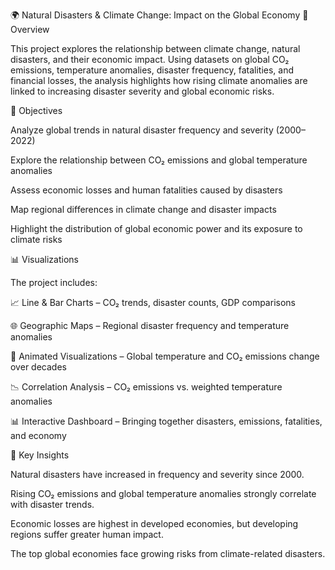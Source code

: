🌍 Natural Disasters & Climate Change: Impact on the Global Economy
📌 Overview

This project explores the relationship between climate change, natural disasters, and their economic impact. Using datasets on global CO₂ emissions, temperature anomalies, disaster frequency, fatalities, and financial losses, the analysis highlights how rising climate anomalies are linked to increasing disaster severity and global economic risks.

🎯 Objectives

Analyze global trends in natural disaster frequency and severity (2000–2022)

Explore the relationship between CO₂ emissions and global temperature anomalies

Assess economic losses and human fatalities caused by disasters

Map regional differences in climate change and disaster impacts

Highlight the distribution of global economic power and its exposure to climate risks

📊 Visualizations

The project includes:

📈 Line & Bar Charts – CO₂ trends, disaster counts, GDP comparisons

🌐 Geographic Maps – Regional disaster frequency and temperature anomalies

🔄 Animated Visualizations – Global temperature and CO₂ emissions change over decades

📉 Correlation Analysis – CO₂ emissions vs. weighted temperature anomalies

📊 Interactive Dashboard – Bringing together disasters, emissions, fatalities, and economy

📌 Key Insights

Natural disasters have increased in frequency and severity since 2000.

Rising CO₂ emissions and global temperature anomalies strongly correlate with disaster trends.

Economic losses are highest in developed economies, but developing regions suffer greater human impact.

The top global economies face growing risks from climate-related disasters.

